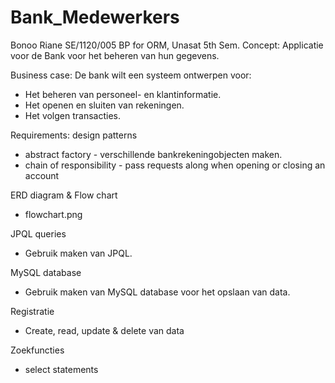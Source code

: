 # Bank_Medewerkers
Bonoo Riane
SE/1120/005
BP for ORM, Unasat 5th Sem.
Concept: Applicatie voor de Bank voor het beheren van hun gegevens. 

Business case:
De bank wilt een systeem ontwerpen voor: 
- Het beheren van personeel- en klantinformatie.
- Het openen en sluiten van rekeningen.
- Het volgen transacties.

Requirements:
design patterns
  - abstract factory - verschillende bankrekeningobjecten maken.
  - chain of responsibility - pass requests along when opening or closing an account

ERD diagram & Flow chart
  - flowchart.png

JPQL queries
  - Gebruik maken van JPQL.

MySQL database
  - Gebruik maken van MySQL database voor het opslaan van data.

Registratie
  - Create, read, update & delete van data

Zoekfuncties
  - select statements 
